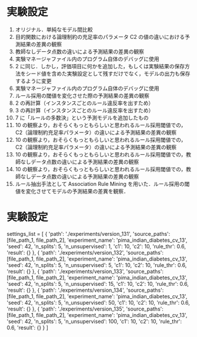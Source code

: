 # 実験設定

1. オリジナル．単純なモデル間比較
2. 目的関数における論理制約の充足率のパラメータ C2 の値の違いにおける予測結果の差異の観察
3. 教師なしデータ点数の違いによる予測結果の差異の観察
4. 実験マネージャファイル内のプログラム自体のデバッグに使用
5. 2 に同じ．しかし，評価項目に何かを追加した，もしくは実験結果の保存方法をシード値を含めた実験設定として残すだけでなく，モデルの出力も保存するように変更
6. 実験マネージャファイル内のプログラム自体のデバッグに使用
7. ルール採用の閾値を変化させた際の予測結果の差異の観察
8. 2 の再計算（インスタンスごとのルール違反率を出すため）
9. 3 の再計算（インスタンスごとのルール違反率を出すため）
10. 7 に「ルールの多数決」という予測モデルを追加したもの
11. 10 の観察より，おそらくもっともらしいと思われるルール採用閾値での，C2（論理制約充足率パラメータ）の違いによる予測結果の差異の観察
12. 10 の観察より，おそらくもっともらしいと思われるルール採用閾値での，C2（論理制約充足率パラメータ）の違いによる予測結果の差異の観察
13. 10 の観察より，おそらくもっともらしいと思われるルール採用閾値での，教師なしデータ点数の違いによる予測結果の差異の観察
14. 10 の観察より，おそらくもっともらしいと思われるルール採用閾値での，教師なしデータ点数の違いによる予測結果の差異の観察
15. ルール抽出手法として Association Rule Mining を用いた．ルール採用の閾値を変化させてモデルの予測結果の差異を観察．





# 実験設定
settings_list = [
    {
        'path': './experiments/version_131',
        'source_paths': [file_path_1, file_path_2],
        'experiment_name': 'pima_indian_diabetes_cv_13',
        'seed': 42,
        'n_splits': 5,
        'n_unsupervised': 1,
        'c1': 10,
        'c2': 10,
        'rule_thr': 0.6,
        'result': {}
    },
    {
        'path': './experiments/version_132',
        'source_paths': [file_path_1, file_path_2],
        'experiment_name': 'pima_indian_diabetes_cv_13',
        'seed': 42,
        'n_splits': 5,
        'n_unsupervised': 5,
        'c1': 10,
        'c2': 10,
        'rule_thr': 0.6,
        'result': {}
    },
    {
        'path': './experiments/version_133',
        'source_paths': [file_path_1, file_path_2],
        'experiment_name': 'pima_indian_diabetes_cv_13',
        'seed': 42,
        'n_splits': 5,
        'n_unsupervised': 15,
        'c1': 10,
        'c2': 10,
        'rule_thr': 0.6,
        'result': {}
    },
    {
        'path': './experiments/version_134',
        'source_paths': [file_path_1, file_path_2],
        'experiment_name': 'pima_indian_diabetes_cv_13',
        'seed': 42,
        'n_splits': 5,
        'n_unsupervised': 50,
        'c1': 10,
        'c2': 10,
        'rule_thr': 0.6,
        'result': {}
    },
    {
        'path': './experiments/version_135',
        'source_paths': [file_path_1, file_path_2],
        'experiment_name': 'pima_indian_diabetes_cv_13',
        'seed': 42,
        'n_splits': 5,
        'n_unsupervised': 100,
        'c1': 10,
        'c2': 10,
        'rule_thr': 0.6,
        'result': {}
    }
]